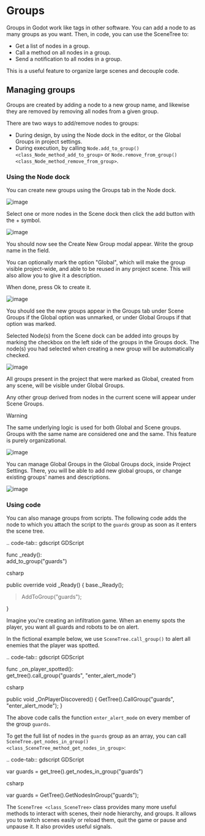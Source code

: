 # Groups

Groups in Godot work like tags in other software. You can add a node to
as many groups as you want. Then, in code, you can use the SceneTree to:

-   Get a list of nodes in a group.
-   Call a method on all nodes in a group.
-   Send a notification to all nodes in a group.

This is a useful feature to organize large scenes and decouple code.

## Managing groups

Groups are created by adding a node to a new group name, and likewise
they are removed by removing all nodes from a given group.

There are two ways to add/remove nodes to groups:

-   During design, by using the Node dock in the editor, or the Global
    Groups in project settings.
-   During execution, by calling
    `Node.add_to_group() <class_Node_method_add_to_group>` or
    `Node.remove_from_group() <class_Node_method_remove_from_group>`.

### Using the Node dock

You can create new groups using the Groups tab in the Node dock.

![image](img/groups_node_tab.webp)

Select one or more nodes in the Scene dock then click the add button
with the + symbol.

![image](img/groups_add_new_group_button.webp)

You should now see the Create New Group modal appear. Write the group
name in the field.

You can optionally mark the option "Global", which will make the group
visible project-wide, and able to be reused in any project scene. This
will also allow you to give it a description.

When done, press Ok to create it.

![image](img/groups_add_new_group_modal.webp)

You should see the new groups appear in the Groups tab under Scene
Groups if the Global option was unmarked, or under Global Groups if that
option was marked.

Selected Node(s) from the Scene dock can be added into groups by marking
the checkbox on the left side of the groups in the Groups dock. The
node(s) you had selected when creating a new group will be automatically
checked.

![image](img/groups_node_tab_with_created_groups.webp)

All groups present in the project that were marked as Global, created
from any scene, will be visible under Global Groups.

Any other group derived from nodes in the current scene will appear
under Scene Groups.

Warning

The same underlying logic is used for both Global and Scene groups.
Groups with the same name are considered one and the same. This feature
is purely organizational.

![image](img/groups_node_tab_with_multiple_types_of_groups.webp)

You can manage Global Groups in the Global Groups dock, inside Project
Settings. There, you will be able to add new global groups, or change
existing groups' names and descriptions.

![image](img/groups_global_groups_settings.webp)

### Using code

You can also manage groups from scripts. The following code adds the
node to which you attach the script to the `guards` group as soon as it
enters the scene tree.

.. code-tab:: gdscript GDScript

func \_ready():  
add\_to\_group("guards")

csharp

public override void \_Ready() { base.\_Ready();

> AddToGroup("guards");

}

Imagine you're creating an infiltration game. When an enemy spots the
player, you want all guards and robots to be on alert.

In the fictional example below, we use `SceneTree.call_group()` to alert
all enemies that the player was spotted.

.. code-tab:: gdscript GDScript

func \_on\_player\_spotted():  
get\_tree().call\_group("guards", "enter\_alert\_mode")

csharp

public void \_OnPlayerDiscovered() { GetTree().CallGroup("guards",
"enter\_alert\_mode"); }

The above code calls the function `enter_alert_mode` on every member of
the group `guards`.

To get the full list of nodes in the `guards` group as an array, you can
call `SceneTree.get_nodes_in_group()
<class_SceneTree_method_get_nodes_in_group>`:

.. code-tab:: gdscript GDScript

var guards = get\_tree().get\_nodes\_in\_group("guards")

csharp

var guards = GetTree().GetNodesInGroup("guards");

The `SceneTree <class_SceneTree>` class provides many more useful
methods to interact with scenes, their node hierarchy, and groups. It
allows you to switch scenes easily or reload them, quit the game or
pause and unpause it. It also provides useful signals.
